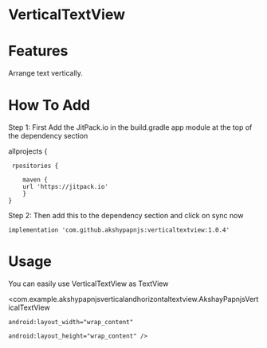 # VerticalTextView

# Features
Arrange text vertically.

# How To Add

Step 1: First Add the JitPack.io in the build.gradle app module at the top of the dependency section

allprojects
{

     rpositories {
    
        maven {    
        url 'https://jitpack.io' 
        }     
    }
    
Step 2: Then add this to the dependency section and click on sync now

    implementation 'com.github.akshypapnjs:verticaltextview:1.0.4'

# Usage

You can easily use VerticalTextView as TextView

<com.example.akshypapnjsverticalandhorizontaltextview.AkshayPapnjsVerticalTextView

    android:layout_width="wrap_content"
    
    android:layout_height="wrap_content" />
